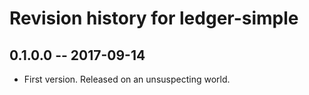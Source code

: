 Revision history for ledger-simple
==================================

0.1.0.0  -- 2017-09-14
----------------------

* First version. Released on an unsuspecting world.
